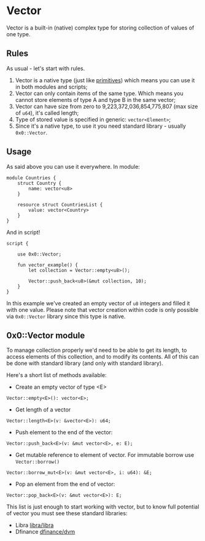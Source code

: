 # Vector

Vector is a built-in (native) complex type for storing collection of values of one type.

## Rules

As usual - let's start with rules.

1. Vector is a native type (just like [primitives](/chapters/primitives.md)) which means you can use it in both modules and scripts;
2. Vector can only contain items of the same type. Which means you cannot store elements of type A and type B in the same vector;
3. Vector can have size from zero to 9,223,372,036,854,775,807 (max size of `u64`), it's called length;
4. Type of stored value is specified in generic: `vector<Element>`;
5. Since it's a native type, to use it you need standard library - usually `0x0::Vector`.

## Usage

As said above you can use it everywhere. In module:

```Move
module Countries {
    struct Country {
        name: vector<u8>
    }

    resource struct CountriesList {
        value: vector<Country>
    }
}

```

And in script!
```Move
script {

    use 0x0::Vector;

    fun vector_example() {
        let collection = Vector::empty<u8>();

        Vector::push_back<u8>(&mut collection, 10);
    }
}
```


In this example we've created an empty vector of `u8` integers and filled it with one value. Please note that vector creation within code is only possible via `0x0::Vector` library since this type is native.

## 0x0::Vector module

To manage collection properly we'd need to be able to get its length, to access elements of this collection, and to modify its contents. All of this can be done with standard library (and only with standard library).

Here's a short list of methods available:

- Create an empty vector of type \<E\>
```Move
Vector::empty<E>(): vector<E>;
```
- Get length of a vector
```Move
Vector::length<E>(v: &vector<E>): u64;
```
- Push element to the end of the vector:
```Move
Vector::push_back<E>(v: &mut vector<E>, e: E);
```
- Get mutable reference to element of vector. For immutable borrow use `Vector::borrow()`
```
Vector::borrow_mut<E>(v: &mut vector<E>, i: u64): &E;
```
- Pop an element from the end of vector:
```
Vector::pop_back<E>(v: &mut vector<E>): E;
```

This list is just enough to start working with vector, but to know full potential of vector you must see these standard libraries:

- Libra [libra/libra](https://github.com/libra/libra/blob/master/language/stdlib/modules/vector.move)
- Dfinance [dfinance/dvm](https://github.com/dfinance/dvm/blob/master/lang/stdlib/vector.move)

